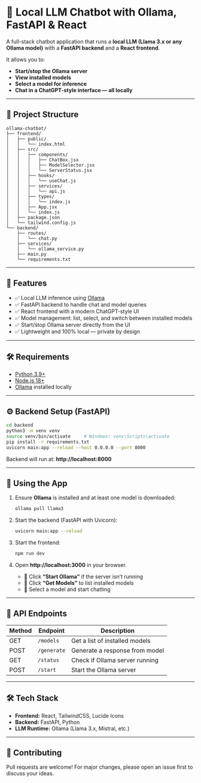 # 🧠 Local LLM Chatbot with Ollama, FastAPI & React

A full-stack chatbot application that runs a **local LLM (Llama 3.x or any Ollama model)** with a **FastAPI backend** and a **React frontend**.  

It allows you to:

- **Start/stop the Ollama server**
- **View installed models**
- **Select a model for inference**
- **Chat in a ChatGPT-style interface — all locally**

---

## 📁 Project Structure

```
ollama-chatbot/
├── frontend/
│   ├── public/
│   │   └── index.html
│   ├── src/
│   │   ├── components/
│   │   │   ├── ChatBox.jsx
│   │   │   ├── ModelSelector.jsx
│   │   │   └── ServerStatus.jsx
│   │   ├── hooks/
│   │   │   └── useChat.js
│   │   ├── services/
│   │   │   └── api.js
│   │   ├── types/
│   │   │   └── index.js
│   │   ├── App.jsx
│   │   └── index.js
│   ├── package.json
│   └── tailwind.config.js
└── backend/
    ├── routes/
    │   └── chat.py
    ├── services/
    │   └── ollama_service.py
    ├── main.py
    └── requirements.txt
```

---

## 🚀 Features

- ✅ Local LLM inference using [Ollama](https://ollama.com)  
- ✅ FastAPI backend to handle chat and model queries  
- ✅ React frontend with a modern ChatGPT-style UI  
- ✅ Model management: list, select, and switch between installed models  
- ✅ Start/stop Ollama server directly from the UI  
- ✅ Lightweight and 100% local — private by design  

---

## 🛠️ Requirements

- [Python 3.9+](https://www.python.org/downloads/)  
- [Node.js 18+](https://nodejs.org/)  
- [Ollama](https://ollama.com/download) installed locally  

---

## ⚙️ Backend Setup (FastAPI)

```bash
cd backend
python3 -m venv venv
source venv/bin/activate     # Windows: venv\Scripts\activate
pip install -r requirements.txt
uvicorn main:app --reload --host 0.0.0.0 --port 8000
```

Backend will run at: **http://localhost:8000**

---

## 🧠 Using the App

1. Ensure **Ollama** is installed and at least one model is downloaded:

   ```bash
   ollama pull llama3
   ```

2. Start the backend (FastAPI with Uvicorn):

   ```bash
   uvicorn main:app --reload
   ```

3. Start the frontend:

   ```bash
   npm run dev
   ```

4. Open **http://localhost:3000** in your browser.

   - 🔘 Click **“Start Ollama”** if the server isn’t running  
   - 📜 Click **“Get Models”** to list installed models  
   - 🤖 Select a model and start chatting  

---

## 📡 API Endpoints

| Method | Endpoint   | Description                    |
|--------|------------|--------------------------------|
| GET    | `/models`  | Get a list of installed models |
| POST   | `/generate`| Generate a response from model |
| GET    | `/status`  | Check if Ollama server running |
| POST   | `/start`   | Start the Ollama server        |

---

## 🛠️ Tech Stack

- **Frontend:** React, TailwindCSS, Lucide Icons  
- **Backend:** FastAPI, Python  
- **LLM Runtime:** Ollama (Llama 3.x, Mistral, etc.)  

---

## 🤝 Contributing

Pull requests are welcome! For major changes, please open an issue first to discuss your ideas.
